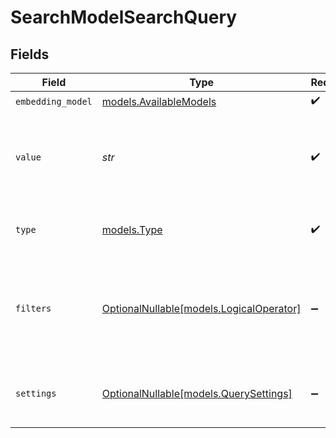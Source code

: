 # SearchModelSearchQuery


## Fields

| Field                                                                                | Type                                                                                 | Required                                                                             | Description                                                                          | Example                                                                              |
| ------------------------------------------------------------------------------------ | ------------------------------------------------------------------------------------ | ------------------------------------------------------------------------------------ | ------------------------------------------------------------------------------------ | ------------------------------------------------------------------------------------ |
| `embedding_model`                                                                    | [models.AvailableModels](../models/availablemodels.md)                               | :heavy_check_mark:                                                                   | N/A                                                                                  |                                                                                      |
| `value`                                                                              | *str*                                                                                | :heavy_check_mark:                                                                   | Query value - can be text, URL, or base64 encoded image                              | This is a text query                                                                 |
| `type`                                                                               | [models.Type](../models/type.md)                                                     | :heavy_check_mark:                                                                   | Type of input (text, url, or base64)                                                 | url                                                                                  |
| `filters`                                                                            | [OptionalNullable[models.LogicalOperator]](../models/logicaloperator.md)             | :heavy_minus_sign:                                                                   | Optional filters for the query, this is used for filtering individual vector indexes |                                                                                      |
| `settings`                                                                           | [OptionalNullable[models.QuerySettings]](../models/querysettings.md)                 | :heavy_minus_sign:                                                                   | Optional settings for this specific query                                            |                                                                                      |